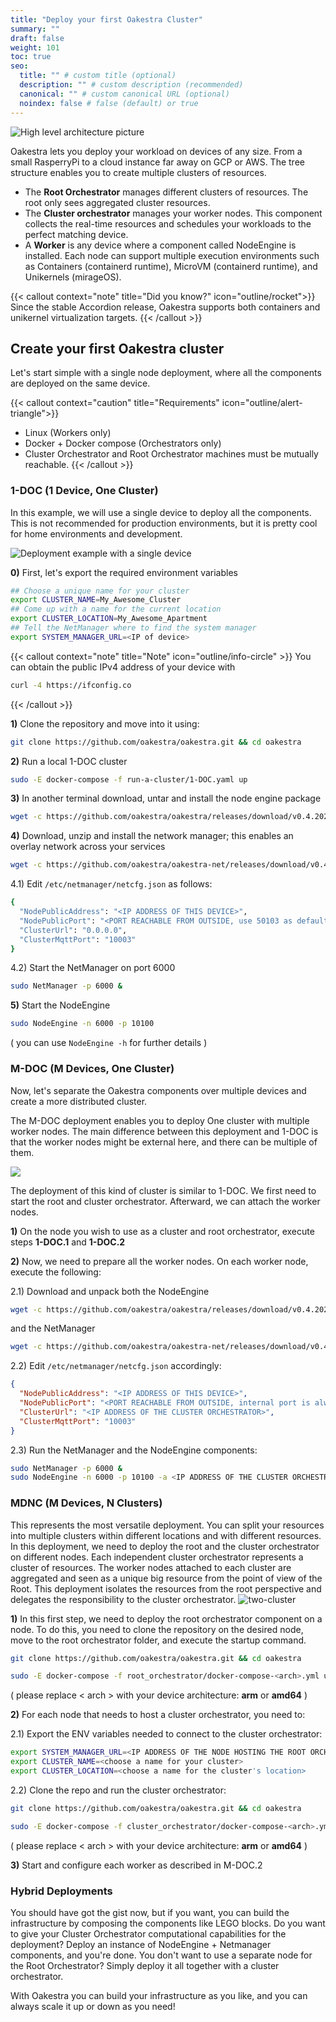 ```yaml
---
title: "Deploy your first Oakestra Cluster"
summary: ""
draft: false
weight: 101
toc: true
seo:
  title: "" # custom title (optional)
  description: "" # custom description (recommended)
  canonical: "" # custom canonical URL (optional)
  noindex: false # false (default) or true
---
```


![High level architecture picture](highLevelArch.png)

Oakestra lets you deploy your workload on devices of any size. From a small RasperryPi to a cloud instance far away on GCP or AWS. The tree structure enables you to create multiple clusters of resources.

* The **Root Orchestrator** manages different clusters of resources. The root only sees aggregated cluster resources.
* The **Cluster orchestrator** manages your worker nodes. This component collects the real-time resources and schedules your workloads to the perfect matching device.
* A **Worker** is any device where a component called NodeEngine is installed. Each node can support multiple execution environments such as Containers (containerd runtime), MicroVM (containerd runtime), and Unikernels (mirageOS).

{{< callout context="note" title="Did you know?" icon="outline/rocket">}} Since the stable Accordion release, Oakestra supports both containers and unikernel virtualization targets. {{< /callout >}}

## Create your first Oakestra cluster

Let's start simple with a single node deployment, where all the components are deployed on the same device.

{{< callout context="caution" title="Requirements" icon="outline/alert-triangle">}}
- Linux (Workers only)
- Docker + Docker compose (Orchestrators only)
- Cluster Orchestrator and Root Orchestrator machines must be mutually reachable.
{{< /callout >}}

### 1-DOC (1 Device, One Cluster)

In this example, we will use a single device to deploy all the components. This is not recommended for production environments, but it is pretty cool for home environments and development.

![Deployment example with a single device](SingleNodeExample.png)

**0)** First, let's export the required environment variables

```bash
## Choose a unique name for your cluster
export CLUSTER_NAME=My_Awesome_Cluster
## Come up with a name for the current location
export CLUSTER_LOCATION=My_Awesome_Apartment
## Tell the NetManager where to find the system manager
export SYSTEM_MANAGER_URL=<IP of device>
```

{{< callout context="note" title="Note" icon="outline/info-circle" >}}
You can obtain the public IPv4 address of your device with

```bash
curl -4 https://ifconfig.co
```

{{< /callout >}}

**1)** Clone the repository and move into it using:

```bash
git clone https://github.com/oakestra/oakestra.git && cd oakestra
```

**2)** Run a local 1-DOC cluster

```bash
sudo -E docker-compose -f run-a-cluster/1-DOC.yaml up
```


**3)** In another terminal download, untar and install the node engine package

```bash
wget -c https://github.com/oakestra/oakestra/releases/download/v0.4.202/NodeEngine_$(dpkg --print-architecture).tar.gz && tar -xzf NodeEngine_$(dpkg --print-architecture).tar.gz && chmod +x install.sh && mv NodeEngine NodeEngine_$(dpkg --print-architecture) && ./install.sh $(dpkg --print-architecture)
```

**4)** Download, unzip and install the network manager; this enables an overlay network across your services

```bash
wget -c https://github.com/oakestra/oakestra-net/releases/download/v0.4.202/NetManager_$(dpkg --print-architecture).tar.gz && tar -xzf NetManager_$(dpkg --print-architecture).tar.gz && chmod +x install.sh && ./install.sh $(dpkg --print-architecture)
```
<!-- ( please replace < arch > with your device architecture: **arm-7** or **amd64** ) -->

4.1) Edit `/etc/netmanager/netcfg.json` as follows:

```bash
{
  "NodePublicAddress": "<IP ADDRESS OF THIS DEVICE>",
  "NodePublicPort": "<PORT REACHABLE FROM OUTSIDE, use 50103 as default>",
  "ClusterUrl": "0.0.0.0",
  "ClusterMqttPort": "10003"
}
```
4.2) Start the NetManager on port 6000

```bash
sudo NetManager -p 6000 &
```

**5)** Start the NodeEngine

```bash
sudo NodeEngine -n 6000 -p 10100
```
( you can use `NodeEngine -h` for further details )


### M-DOC (M Devices, One Cluster)

Now, let's separate the Oakestra components over multiple devices and create a more distributed cluster.

The M-DOC deployment enables you to deploy One cluster with multiple worker nodes. The main difference between this deployment and 1-DOC is that the worker nodes might be external here, and there can be multiple of them.

![](1ClusterExample.png)

The deployment of this kind of cluster is similar to 1-DOC. We first need to start the root and cluster orchestrator. Afterward, we can attach the worker nodes.

**1)** On the node you wish to use as a cluster and root orchestrator, execute steps **1-DOC.1** and **1-DOC.2**

**2)** Now, we need to prepare all the worker nodes. On each worker node, execute the following:

2.1) Download and unpack both the NodeEngine

```bash
wget -c https://github.com/oakestra/oakestra/releases/download/v0.4.202/NodeEngine_$(dpkg --print-architecture).tar.gz && tar -xzf NodeEngine_$(dpkg --print-architecture).tar.gz && chmod +x install.sh && mv NodeEngine NodeEngine_$(dpkg --print-architecture) && ./install.sh $(dpkg --print-architecture)
```

and the NetManager

```bash
wget -c https://github.com/oakestra/oakestra-net/releases/download/v0.4.202/NetManager_$(dpkg --print-architecture).tar.gz && tar -xzf NetManager_$(dpkg --print-architecture).tar.gz && chmod +x install.sh && ./install.sh $(dpkg --print-architecture)
```

2.2) Edit `/etc/netmanager/netcfg.json` accordingly:

```json
{
  "NodePublicAddress": "<IP ADDRESS OF THIS DEVICE>",
  "NodePublicPort": "<PORT REACHABLE FROM OUTSIDE, internal port is always 50103>",
  "ClusterUrl": "<IP ADDRESS OF THE CLUSTER ORCHESTRATOR>",
  "ClusterMqttPort": "10003"
}
```
2.3) Run the NetManager and the NodeEngine components:

```bash
sudo NetManager -p 6000 &
sudo NodeEngine -n 6000 -p 10100 -a <IP ADDRESS OF THE CLUSTER ORCHESTRATOR>
```

### MDNC (M Devices, N Clusters)

This represents the most versatile deployment. You can split your resources into multiple clusters within different locations and with different resources. In this deployment, we need to deploy the root and the cluster orchestrator on different nodes. Each independent cluster orchestrator represents a cluster of resources. The worker nodes attached to each cluster are aggregated and seen as a unique big resource from the point of view of the Root. This deployment isolates the resources from the root perspective and delegates the responsibility to the cluster orchestrator.
![two-cluster](2ClusterExample.png)

**1)** In this first step, we need to deploy the root orchestrator component on a node. To do this, you need to clone the repository on the desired node, move to the root orchestrator folder, and execute the startup command.

```bash
git clone https://github.com/oakestra/oakestra.git && cd oakestra

sudo -E docker-compose -f root_orchestrator/docker-compose-<arch>.yml up
```
( please replace < arch > with your device architecture: **arm** or **amd64** )

**2)** For each node that needs to host a cluster orchestrator, you need to:

2.1) Export the ENV variables needed to connect to the cluster orchestrator:

```bash
export SYSTEM_MANAGER_URL=<IP ADDRESS OF THE NODE HOSTING THE ROOT ORCHESTRATOR>
export CLUSTER_NAME=<choose a name for your cluster>
export CLUSTER_LOCATION=<choose a name for the cluster's location>
```

2.2) Clone the repo and run the cluster orchestrator:

```bash
git clone https://github.com/oakestra/oakestra.git && cd oakestra

sudo -E docker-compose -f cluster_orchestrator/docker-compose-<arch>.yml up
```
( please replace < arch > with your device architecture: **arm** or **amd64** )

**3)** Start and configure each worker as described in M-DOC.2

### Hybrid Deployments

You should have got the gist now, but if you want, you can build the infrastructure by composing the components like LEGO blocks.
Do you want to give your Cluster Orchestrator computational capabilities for the deployment? Deploy an instance of NodeEngine + Netmanager components, and you're done. You don't want to use a separate node for the Root Orchestrator? Simply deploy it all together with a cluster orchestrator.

With Oakestra you can build your infrastructure as you like, and you can always scale it up or down as you need!
